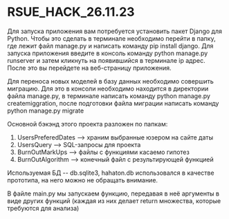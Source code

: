 # RSUE_HACK_26.11.23
Для запуска приложения вам потребуется установить пакет Django для Python. 
Чтобы это сделать в терминале необходимо перейти в папку, где лежит файл manage.py и написать команду pip install django. 
Для запуска приложения введите в консоль команду python manage.py runserver и затем кликнуть на появившийся в терминале ip адрес. 
После это вы перейдете на веб-страницу приложения.

Для переноса новых моделей в базу данных необходимо совершить миграцию. 
Для это в консоли необходимо находится в директории файла manage.py, в терминале написать команду python manage.py createmiggration,
после подготовки файла миграции написать команду python manage.py migrate


Основной бэкэнд этого проекта разложен по папкам:
1) UsersPreferedDates --> храним выбранные юзером на сайте даты
2) UsersQuery --> SQL-запросы для проекта
3) BurnOutMarkUps --> файлы с функциями касаемо гипотез
4) BurnOutAlgorithm --> конечный файл с результирующей функцией

Используемая БД -- db.sqlite3, hahaton.db использовался в качестве прототипа, на него можно не обращать внимание.

В файле main.py мы запускаем функцию, передавая в неё аргументы в виде других функций (каждая из них делает return множества, которые требуются для анализа)
